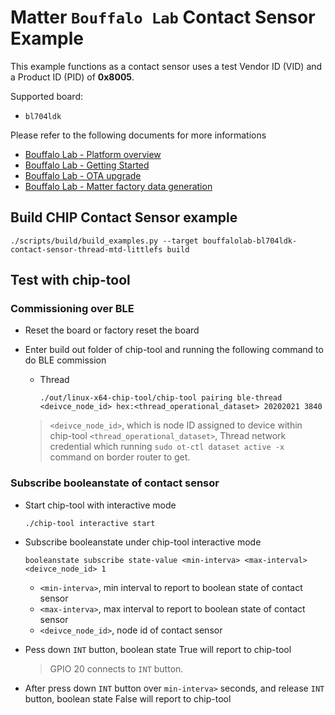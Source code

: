 # Matter `Bouffalo Lab` Contact Sensor Example

This example functions as a contact sensor uses a test Vendor ID (VID) and a Product ID (PID) of **0x8005**.

Supported board: 

-   `bl704ldk`

Please refer to the following documents for more informations

- [Bouffalo Lab - Platform overview](../../../docs/platforms/bouffalolab/platform_overview.md)
- [Bouffalo Lab - Getting Started](../../../docs/platforms/bouffalolab/getting_started.md)
- [Bouffalo Lab - OTA upgrade](../../../docs/platforms/bouffalolab/ota_upgrade.md)
- [Bouffalo Lab - Matter factory data generation](../../../docs/platforms/bouffalolab/matter_factory_data.md)

## Build CHIP Contact Sensor example

```shell
./scripts/build/build_examples.py --target bouffalolab-bl704ldk-contact-sensor-thread-mtd-littlefs build
```

## Test with chip-tool

### Commissioning over BLE

-   Reset the board or factory reset the board

-   Enter build out folder of chip-tool and running the following command to do BLE commission
    
    -   Thread
    
        ```shell
        ./out/linux-x64-chip-tool/chip-tool pairing ble-thread <deivce_node_id> hex:<thread_operational_dataset> 20202021 3840
        ```
    > `<deivce_node_id>`, which is node ID assigned to device within chip-tool
    > `<thread_operational_dataset>`, Thread network
    > credential which running `sudo ot-ctl dataset active -x` command on border
    > router to get.

### Subscribe booleanstate of contact sensor

- Start chip-tool with interactive mode

    ```shell
    ./chip-tool interactive start
    ```

- Subscribe booleanstate under chip-tool interactive mode

  ```shell
  booleanstate subscribe state-value <min-interva> <max-interval> <deivce_node_id> 1
  ```

  - `<min-interva>`, min interval to report to boolean state of contact sensor
  - `<max-interva>`, max interval to report to boolean state of contact sensor
  - `<deivce_node_id>`,  node id of contact sensor

- Pess down `INT` button, boolean state True will report to chip-tool

  > GPIO 20 connects to `INT`  button.

- After press down `INT` button over `min-interva>` seconds, and release `INT` button, boolean state False will report to chip-tool







